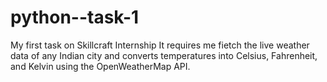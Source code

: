 # python--task-1
My first task on Skillcraft Internship
 It requires me fietch the  live weather data of any Indian city and converts temperatures into Celsius, Fahrenheit, and Kelvin using the OpenWeatherMap API.
 
